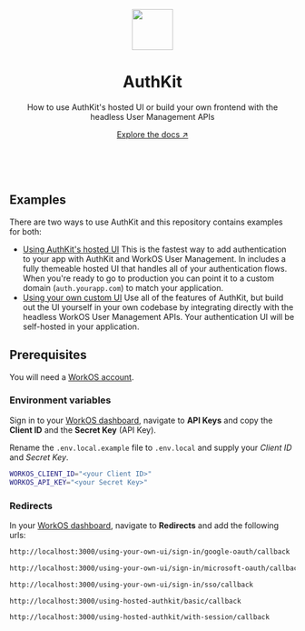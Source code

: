 <p align="center">
    <img src="https://github.com/workos/authkit/assets/896475/9fa7a91e-f5a8-4922-96fb-20a7b478d075" width="72" />
    <h1 align="center">AuthKit</h1>
    <p align="center">How to use AuthKit's hosted UI or build your own frontend with the headless User Management APIs</p>
    <p align="center"><a href="https://workos.com/docs/user-management">Explore the docs ↗</a></strong></p>
    <br><br><br>
</p>

## Examples

There are two ways to use AuthKit and this repository contains examples for both:

- [Using AuthKit's hosted UI](./src/app/using-hosted-authkit)
  This is the fastest way to add authentication to your app with AuthKit and WorkOS User Management. In includes a fully themeable hosted UI that handles all of your authentication flows. When you're ready to go to production you can point it to a custom domain (`auth.yourapp.com`) to match your application.
- [Using your own custom UI](./src/app/using-your-own-ui)
  Use all of the features of AuthKit, but build out the UI yourself in your own codebase by integrating directly with the headless WorkOS User Management APIs. Your authentication UI will be self-hosted in your application.

## Prerequisites

You will need a [WorkOS account](https://dashboard.workos.com/signup).

### Environment variables

Sign in to your [WorkOS dashboard](https://dashboard.workos.com), navigate to **API Keys** and copy the **Client ID** and the **Secret Key** (API Key).

Rename the `.env.local.example` file to `.env.local` and supply your _Client ID_ and _Secret Key_.

```bash
WORKOS_CLIENT_ID="<your Client ID>"
WORKOS_API_KEY="<your Secret Key>"
```

### Redirects

In your [WorkOS dashboard](https://dashboard.workos.com), navigate to **Redirects** and add the following urls:

```bash
http://localhost:3000/using-your-own-ui/sign-in/google-oauth/callback
```

```bash
http://localhost:3000/using-your-own-ui/sign-in/microsoft-oauth/callback
```

```bash
http://localhost:3000/using-your-own-ui/sign-in/sso/callback
```

```bash
http://localhost:3000/using-hosted-authkit/basic/callback
```

```bash
http://localhost:3000/using-hosted-authkit/with-session/callback
```
